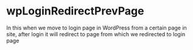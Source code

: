 # wpLoginRedirectPrevPage
In this when we move to login page in WordPress from a certain page in site, after login it will redirect to page from which we redirected to login page  

